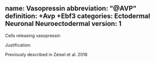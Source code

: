 name: Vasopressin
abbreviation: "@AVP"
definition: +Avp +Ebf3
categories: Ectodermal Neuronal Neuroectodermal
version: 1
---

Cells releasing vasopressin

Justification:

Previously described in Zeisel et al. 2018
